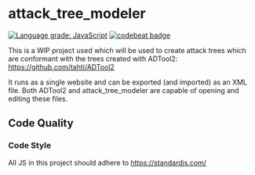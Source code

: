 # attack_tree_modeler
[![Language grade: JavaScript](https://img.shields.io/lgtm/grade/javascript/g/JosiahOne/attack_tree_modeler.svg?logo=lgtm&logoWidth=18)](https://lgtm.com/projects/g/JosiahOne/attack_tree_modeler/context:javascript)
[![codebeat badge](https://codebeat.co/badges/2d96aff3-261c-4eaa-9ab0-3f73da5257f7)](https://codebeat.co/projects/github-com-josiahone-attack_tree_modeler-master)

This is a WIP project used which will be used to create attack trees which are
conformant with the trees created with ADTool2: https://github.com/tahti/ADTool2

It runs as a single website and can be exported (and imported) as an XML file.
Both ADTool2 and attack_tree_modeler are capable of opening and editing these
files.


## Code Quality

### Code Style
All JS in this project should adhere to https://standardjs.com/
